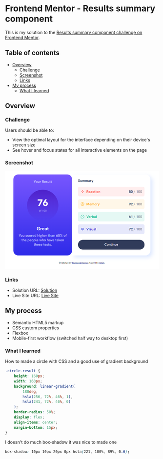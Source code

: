 # Frontend Mentor - Results summary component

This is my solution to the [Results summary component challenge on Frontend Mentor](https://www.frontendmentor.io/challenges/results-summary-component-CE_K6s0maV).

## Table of contents

- [Overview](#overview)
  - [Challenge](#the-challenge)
  - [Screenshot](#screenshot)
  - [Links](#links)
- [My process](#my-process)
  - [What I learned](#what-i-learned)

## Overview

### Challenge

Users should be able to:

- View the optimal layout for the interface depending on their device's screen size
- See hover and focus states for all interactive elements on the page

### Screenshot

![Desktop solution](./design/my-solution.png)

### Links

- Solution URL: [Solution](https://www.frontendmentor.io/solutions/results-summary-component-flexbox-pzwPflzHwu)
- Live Site URL: [Live Site](https://incomparable-druid-219dba.netlify.app/)

## My process

- Semantic HTML5 markup
- CSS custom properties
- Flexbox
- Mobile-first workflow (switched half way to desktop first)

### What I learned

How to made a circle with CSS and a good use of gradient background

```css
.circle-result {
	height: 160px;
	width: 160px;
	background: linear-gradient(
		180deg,
		hsla(256, 72%, 46%, 1),
		hsla(241, 72%, 46%, 0)
	);
	border-radius: 50%;
	display: flex;
	align-items: center;
	margin-bottom: 15px;
}
```

I doesn't do much box-shadow it was nice to made one

```css
box-shadow: 10px 10px 20px 0px hsla(221, 100%, 89%, 0.6);
```
